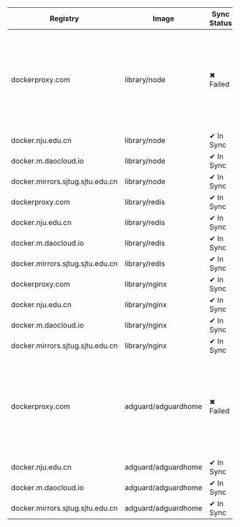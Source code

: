 | Registry | Image | Sync Status | Digest Docker.io | Digest Mirror | Error |
|----------|-------|-------------|------------------|---------------|-------|
| dockerproxy.com | library/node | ✖ Failed | sha256:a8ba58... | | Error response from daemon: received unexpected HTTP status: 500 Internal Server Error |
| docker.nju.edu.cn | library/node | ✔ In Sync | sha256:a8ba58... | sha256:a8ba58... | |
| docker.m.daocloud.io | library/node | ✔ In Sync | sha256:a8ba58... | sha256:a8ba58... | |
| docker.mirrors.sjtug.sjtu.edu.cn | library/node | ✔ In Sync | sha256:a8ba58... | sha256:a8ba58... | |
| dockerproxy.com | library/redis | ✔ In Sync | sha256:01afb3... | sha256:01afb3... | |
| docker.nju.edu.cn | library/redis | ✔ In Sync | sha256:01afb3... | sha256:01afb3... | |
| docker.m.daocloud.io | library/redis | ✔ In Sync | sha256:01afb3... | sha256:01afb3... | |
| docker.mirrors.sjtug.sjtu.edu.cn | library/redis | ✔ In Sync | sha256:01afb3... | sha256:01afb3... | |
| dockerproxy.com | library/nginx | ✔ In Sync | sha256:a48481... | sha256:a48481... | |
| docker.nju.edu.cn | library/nginx | ✔ In Sync | sha256:a48481... | sha256:a48481... | |
| docker.m.daocloud.io | library/nginx | ✔ In Sync | sha256:a48481... | sha256:a48481... | |
| docker.mirrors.sjtug.sjtu.edu.cn | library/nginx | ✔ In Sync | sha256:a48481... | sha256:a48481... | |
| dockerproxy.com | adguard/adguardhome | ✖ Failed | sha256:f890b7... | | Error response from daemon: received unexpected HTTP status: 500 Internal Server Error |
| docker.nju.edu.cn | adguard/adguardhome | ✔ In Sync | sha256:f890b7... | sha256:f890b7... | |
| docker.m.daocloud.io | adguard/adguardhome | ✔ In Sync | sha256:f890b7... | sha256:f890b7... | |
| docker.mirrors.sjtug.sjtu.edu.cn | adguard/adguardhome | ✔ In Sync | sha256:f890b7... | sha256:f890b7... | |

